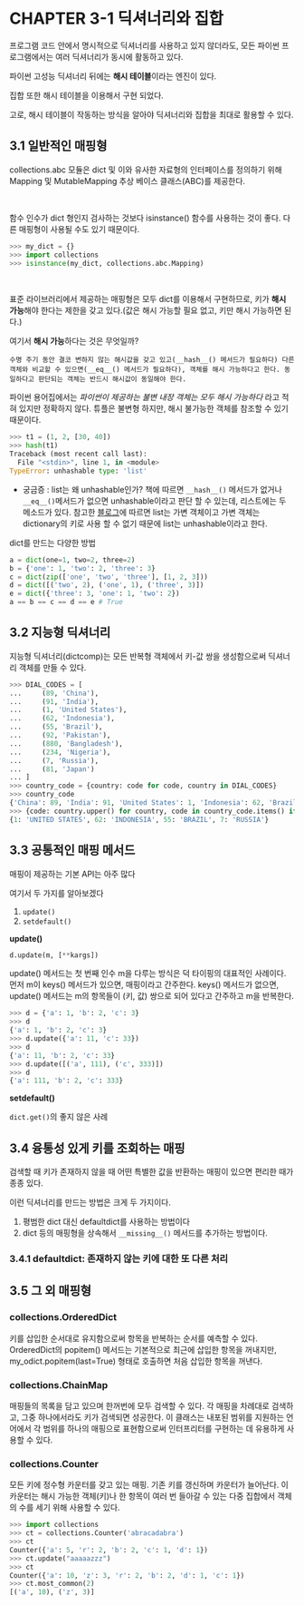 # CHAPTER 3-1 딕셔너리와 집합

프로그램 코드 안에서 명시적으로 딕셔너리를 사용하고 있지 않더라도, 모든 파이썬 프로그램에서는 여러 딕셔너리가 동시에 활동하고 있다.

파이썬 고성능 딕셔너리 뒤에는 **해시 테이블**이라는 엔진이 있다.

집합 또한 해시 테이블을 이용해서 구현 되었다.

고로, 해시 테이블이 작동하는 방식을 알아야 딕셔너리와 집합을 최대로 활용할 수 있다.

## 3.1 일반적인 매핑형

collections.abc 모듈은 dict 및 이와 유사한 자료형의 인터페이스를 정의하기 위해 Mapping 및 MutableMapping 추상 베이스 클래스(ABC)를 제공한다.

<br>

함수 인수가 dict 형인지 검사하는 것보다 isinstance() 함수를 사용하는 것이 좋다. 다른 매핑형이 사용될 수도 있기 때문이다.

```python
>>> my_dict = {}
>>> import collections
>>> isinstance(my_dict, collections.abc.Mapping)
```

<br>

표준 라이브러리에서 제공하는 매핑형은 모두 dict를 이용해서 구현하므로, 키가 **해시 가능**해야 한다는 제한을 갖고 있다.(값은 해시 가능할 필요 없고, 키만 해시 가능하면 된다.)

여기서 **해시 가능**하다는 것은 무엇일까?

```plain
수명 주기 동안 결코 변하지 않는 해시값을 갖고 있고(__hash__() 메서드가 필요하다) 다른 객체와 비교할 수 있으면(__eq__() 메서드가 필요하다), 객체를 해시 가능하다고 한다. 동일하다고 판단되는 객체는 반드시 해시값이 동일해야 한다.
```

파이썬 용어집에서는 _파이썬이 제공하는 불변 내장 객체는 모두 해시 가능하다_ 라고 적혀 있지만 정확하지 않다.
튜플은 불변형 하지만, 해시 불가능한 객체를 참조할 수 있기 때문이다.

```python
>>> t1 = (1, 2, [30, 40])
>>> hash(t1)
Traceback (most recent call last):
  File "<stdin>", line 1, in <module>
TypeError: unhashable type: 'list'
```

- 궁금증 : list는 왜 unhashable인가? 책에 따르면 `__hash__()` 메서드가 없거나 `__eq__()`메서드가 없으면 unhashable이라고 판단 할 수 있는데, 리스트에는 두 메소드가 있다.
  참고한 [블로그](https://rfriend.tistory.com/333)에 따르면 list는 가변 객체이고 가변 객체는 dictionary의 키로 사용 할 수 없기 때문에 list는 unhashable이라고 한다.

dict를 만드는 다양한 방법

```python
a = dict(one=1, two=2, three=2)
b = {'one': 1, 'two': 2, 'three': 3}
c = dict(zip(['one', 'two', 'three'], [1, 2, 3]))
d = dict([('two', 2), ('one', 1), ('three', 3)])
e = dict({'three': 3, 'one': 1, 'two': 2})
a == b == c == d == e # True
```

## 3.2 지능형 딕셔너리

지능형 딕셔너리(dictcomp)는 모든 반복형 객체에서 키-값 쌍을 생성함으로써 딕셔너리 객체를 만들 수 있다.

```python
>>> DIAL_CODES = [
...     (89, 'China'),
...     (91, 'India'),
...     (1, 'United States'),
...     (62, 'Indonesia'),
...     (55, 'Brazil'),
...     (92, 'Pakistan'),
...     (880, 'Bangladesh'),
...     (234, 'Nigeria'),
...     (7, 'Russia'),
...     (81, 'Japan')
... ]
>>> country_code = {country: code for code, country in DIAL_CODES}
>>> country_code
{'China': 89, 'India': 91, 'United States': 1, 'Indonesia': 62, 'Brazil': 55, 'Pakistan': 92, 'Bangladesh': 880, 'Nigeria': 234, 'Russia': 7, 'Japan': 81}
>>> {code: country.upper() for country, code in country_code.items() if code < 66}
{1: 'UNITED STATES', 62: 'INDONESIA', 55: 'BRAZIL', 7: 'RUSSIA'}
```

## 3.3 공통적인 매핑 메서드

매핑이 제공하는 기본 API는 아주 많다

여기서 두 가지를 알아보겠다

1. `update()`
2. `setdefault()`

**update()**

```python
d.update(m, [**kargs])
```

update() 메서드는 첫 번째 인수 m을 다루는 방식은 덕 타이핑의 대표적인 사례이다. 먼저 m이 keys() 메서드가 있으면, 매핑이라고 간주한다. keys() 메서드가 없으면, update() 메서드는 m의 항목들이 (키, 값) 쌍으로 되어 있다고 간주하고 m을 반복한다.

```python
>>> d = {'a': 1, 'b': 2, 'c': 3}
>>> d
{'a': 1, 'b': 2, 'c': 3}
>>> d.update({'a': 11, 'c': 33})
>>> d
{'a': 11, 'b': 2, 'c': 33}
>>> d.update([('a', 111), ('c', 333)])
>>> d
{'a': 111, 'b': 2, 'c': 333}
```

**setdefault()**

`dict.get()`의 좋지 않은 사례


## 3.4 융통성 있게 키를 조회하는 매핑

검색할 때 키가 존재하지 않을 때 어떤 특별한 값을 반환하는 매핑이 있으면 편리한 때가 종종 있다.

이런 딕셔너리를 만드는 방법은 크게 두 가지이다.

1. 평범한 dict 대신 defaultdict를 사용하는 방법이다
2. dict 등의 매핑형을 상속해서 `__missing__()` 메서드를 추가하는 방법이다.

### 3.4.1 defaultdict: 존재하지 않는 키에 대한 또 다른 처리


## 3.5 그 외 매핑형

### collections.OrderedDict

키를 삽입한 순서대로 유지함으로써 항목을 반복하는 순서를 예측할 수 있다. OrderedDict의 popitem() 메서드는 기본적으로 최근에 삽입한 항목을 꺼내지만, my_odict.popitem(last=True) 형태로 호출하면 처음 삽입한 항목을 꺼낸다.

### collections.ChainMap

매핑들의 목록을 담고 있으며 한꺼번에 모두 검색할 수 있다. 각 매핑을 차례대로 검색하고, 그중 하나에서라도 키가 검색되면 성공한다. 이 클래스는 내포된 범위를 지원하는 언어에서 각 범위를 하나의 매핑으로 표현함으로써 인터프리터를 구현하는 데 유용하게 사용할 수 있다.

### collections.Counter

모든 키에 정수형 카운터를 갖고 있는 매핑. 기존 키를 갱신하며 카운터가 늘어난다. 이 카운터는 해시 가능한 객체(키)나 한 항목이 여러 번 들아갈 수 있는 다중 집합에서 객체의 수를 세기 위해 사용할 수 있다.

```python
>>> import collections
>>> ct = collections.Counter('abracadabra')
>>> ct
Counter({'a': 5, 'r': 2, 'b': 2, 'c': 1, 'd': 1})
>>> ct.update("aaaaazzz")
>>> ct
Counter({'a': 10, 'z': 3, 'r': 2, 'b': 2, 'd': 1, 'c': 1})
>>> ct.most_common(2)
[('a', 10), ('z', 3)]
```